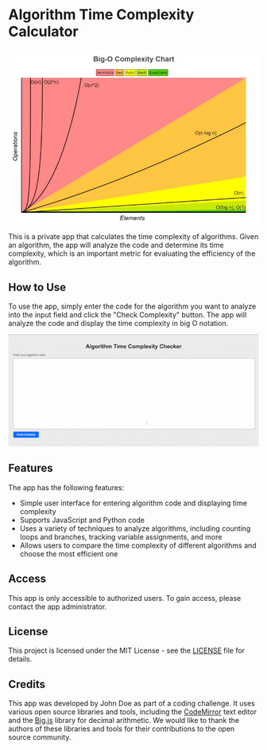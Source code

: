 # Algorithm Time Complexity Calculator

![Algorithm Time Complexity Calculator](./public/img/big-o-complexity-chart.jpeg)

This is a private app that calculates the time complexity of algorithms. Given an algorithm, the app will analyze the code and determine its time complexity, which is an important metric for evaluating the efficiency of the algorithm.

## How to Use

To use the app, simply enter the code for the algorithm you want to analyze into the input field and click the "Check Complexity" button. The app will analyze the code and display the time complexity in big O notation.

![Algorithm Code Input](./public/img/big-o-calculator.gif)

## Features

The app has the following features:

- Simple user interface for entering algorithm code and displaying time complexity
- Supports JavaScript and Python code
- Uses a variety of techniques to analyze algorithms, including counting loops and branches, tracking variable assignments, and more
- Allows users to compare the time complexity of different algorithms and choose the most efficient one

## Access

This app is only accessible to authorized users. To gain access, please contact the app administrator.

## License

This project is licensed under the MIT License - see the [LICENSE](LICENSE) file for details.

## Credits

This app was developed by John Doe as part of a coding challenge. It uses various open source libraries and tools, including the [CodeMirror](https://codemirror.net/) text editor and the [Big.js](https://github.com/MikeMcl/big.js/) library for decimal arithmetic. We would like to thank the authors of these libraries and tools for their contributions to the open source community.
